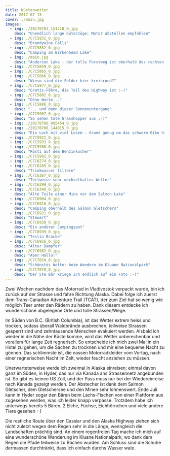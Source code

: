 ```yaml
---
title: Küstenwetter
date: 2017-07-15
cover: ./main.jpg
images:
  - img: ./20170703_151218_0.jpg
    desc: "Unendlich lange Güterzüge: Motor abstellen empfohlen"
  - img: ./C7C5831_0.jpg
    desc: "Brandywine Falls"
  - img: ./C7C5852_0.jpg
    desc: "Camping am Birkenhead Lake"
  - img: ./main.jpg
    desc: "Anderson Lake - der tolle Forstweg ist oberhald des rechten Ufers"
  - img: ./C7C5859_0.jpg
  - img: ./C7C5865_0.jpg
  - img: ./C7C5866_0.jpg
    desc: "Wieso sind die Felder hier kreisrund?"
  - img: ./C7C5877_0.jpg
    desc: "Gratis-Fähre, die Teil des Highway ist :-)"
  - img: ./C7C5882_0.jpg
    desc: "Ohne Worte..."
  - img: ./C7C5886_0.jpg
    desc: "... und dann dieser Sonnenuntergang"
  - img: ./C7C5907_0.jpg
    desc: "So sehen tote Grasshopper aus ;-)"
  - img: ./20170706_095454_0.jpg
  - img: ./20170706_144015_0.jpg
    desc: "Ein Loch mit viel Losem - Grund genug um das schwere Bike hinzulegen"
  - img: ./C7C5921_0.jpg
  - img: ./C7C5933_0.jpg
  - img: ./C7C5980_0.jpg
    desc: "Rösti auf dem Benzinkocher"
  - img: ./C7C5981_0.jpg
  - img: ./C7C6274_0.jpg
  - img: ./C7C6285_0.jpg
    desc: "Trinkwasser filtern"
  - img: ./C7C6287_0.jpg
    desc: "Teilweise sehr wechselhaftes Wetter"
  - img: ./C7C6299_0.jpg
  - img: ./C7C6348_0.jpg
    desc: "Alte Teile einer Mine vor dem Salmon Lake"
  - img: ./C7C6904_0.jpg
  - img: ./C7C6916_0.jpg
    desc: "Camping oberhalb des Salmon Gletschers"
  - img: ./C7C6921_0.jpg
    desc: "Stewart"
  - img: ./C7C6938_0.jpg
    desc: "Ein anderer Campingspot"
  - img: ./C7C6939_0.jpg
    desc: "Teslin Brücke"
  - img: ./C7C6956_0.jpg
    desc: "Alter Dampfer"
  - img: ./C7C6982_0.jpg
    desc: "Aber Hallo!"
  - img: ./C7C7034_0.jpg
    desc: "Schönstes Wetter beim Wandern im Kluane Nationalpark"
  - img: ./C7C7078_0.jpg
    desc: "Der 5te Bär kriege ich endlich auf ein Foto :-)"
---
```


Zwei Wochen nachdem das Motorrad in Vladivostok verpackt wurde, bin ich zurück auf der Strasse und fahre Richtung Alaska. Dabei folge ich zuerst dem Trans-Canadian Adventure Trail (TCAT), der zum Ziel hat so wenig wie möglich Teer unter den Rädern zu haben. Dank diesem entdecke ich wunderschöne abgelegene Orte und tolle Strassen/Wege.

Im Süden von B.C. (British Columbia), ist das Wetter extrem heiss und trocken, sodass überall Waldbrände ausbrechen, teilweise Strassen gesperrt sind und zehntausende Menschen evakuiert werden. Alsbald ich wieder in die Nähe der Küste komme, wird das Wetter unberechenbar und vorallem für lange Zeit regnerisch. So entscheide ich mich zwei Mal in ein Hotel zu gehen, um die Sachen zu trocknen und mir eine bequeme Nacht zu gönnen. Das schlimmste ist, die nassen Motorradkleider vom Vortag, nach einer regnerischen Nacht im Zelt, wieder feucht anziehen zu müssen.

Unerwarteterweise werde ich zweimal in Alaska einreisen; einmal davon ganz im Süden, in Hyder, das nur via Kanada ans Strassennetz angebunden ist. So gibt es keinen US Zoll, und der Pass muss nur bei der Wiedereinreise nach Kanada gezeigt werden. Der Abstecher ist dank dem Salmon Gletscher, dem Gletschersee und den Minen sehr lohnenswert. Ende Juli kann in Hyder sogar den Bären beim Lachs-Fischen von einer Plattform aus zugesehen werden, was ich leider knapp verpasse. Trotzdem habe ich unterwegs bereits 5 Bären, 2 Elche, Füchse, Eichhörnchen und viele andere Tiere gesehen :-)

Die restliche Route über den Cassiar und den Alaska Highway ziehen sich nicht zuletzt wegen dem Regen sehr in die Länge, wenngleich die Landschaften prächtig sind. An einem regenfreien Tag mache ich mich auf eine wunderschöne Wanderung im Kluane Nationalpark, wo dank dem Regen die Pfade teilweise zu Bächen wurden. Am Schluss sind die Schuhe dermassen durchtränkt, dass ich einfach durchs Wasser wate.